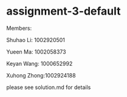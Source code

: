 # assignment-3-default


Members:

Shuhao Li: 1002920501

Yueen Ma: 1002058373

Keyan Wang: 1000652992

Xuhong Zhong:1002924188


please see solution.md for details
